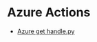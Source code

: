 

 # Azure Actions 

* [Azure get handle.py](https://github.com/unskript/Awesome-CloudOps-Automation/tree/master/Azure/legos/azure_get_handle) 
